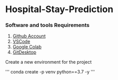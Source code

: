 # Hospital-Stay-Prediction

### Software and tools Requirements

1. [Github Account](http://github.com)
2. [VSCode](http://code.visualstudio.com/)
3. [Google Colab](https://colab.research.google.com/)
4. [GitDesktop](https://desktop.github.com/)

Create a new environment for the project

'''
conda create -p venv python==3.7 -y
'''



